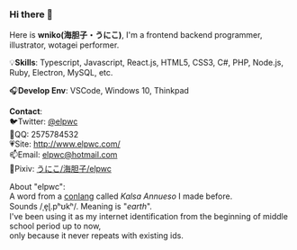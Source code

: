 ### Hi there 👋

Here is **wniko(海胆子・うにこ)**, I'm a frontend backend programmer, illustrator, wotagei performer.  

💡**Skills**: Typescript, Javascript, React.js, HTML5, CSS3, C#, PHP, Node.js, Ruby, Electron, MySQL, etc.  
  
🎧**Develop Env**: VSCode, Windows 10, Thinkpad
  
**Contact**:  
🐦Twitter: [@elpwc](https://twitter.com/elpwc)  
🐧QQ: 2575784532  
💗Site: <http://www.elpwc.com/>  
📫Email: elpwc@hotmail.com  
🎨Pixiv: [うにこ/海胆子/elpwc](https://www.pixiv.net/users/18240502)  
  
About "elpwc":  
A word from a [conlang](https://en.wikipedia.org/wiki/Constructed_language) called *Kalsa Annueso* I made before.  
Sounds /ˌe̝ɭ.pʰʊkʰ/.  Meaning is "*earth*".  
I've been using it as my internet identification from the beginning of middle school period up to now,  
only because it never repeats with existing ids.  
